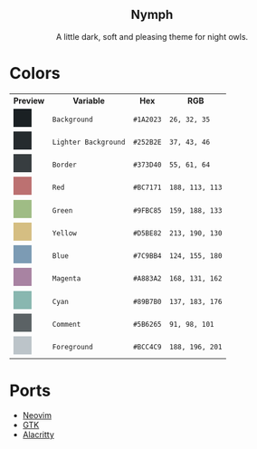 <p align='center'>
    <h2 align='center'>Nymph</h2>
</p>
<p align='center'> A little dark, soft and pleasing theme for night owls. </p>

# Colors
<table align="center">
<tr>
    <th>Preview</th>
    <th>Variable</th>
    <th>Hex</th>
    <th>RGB</th>
</tr>
<tr>
    <td><img src="src/background.png"></td>
    <td><code>Background</code></td>
    <td><code>#1A2023</code></td>
    <td><code>26, 32, 35</code></td>
</tr>
<tr>
    <td><img src="src/background_alt.png"></td>
    <td><code>Lighter Background</code></td>
    <td><code>#252B2E</code></td>
    <td><code>37, 43, 46</code></td>
<tr>
<tr>
    <td><img src="src/background_urgent.png"></td>
    <td><code>Border</code></td>
    <td><code>#373D40</code></td>
    <td><code>55, 61, 64</code></td>
</tr>
<tr>
    <td><img src="src/red.png"></td>
    <td><code>Red</code></td>
    <td><code>#BC7171</code></td>
    <td><code>188, 113, 113</code></td>
</tr>
<tr>
    <td><img src="src/green.png"></td>
    <td><code>Green</code></td>
    <td><code>#9FBC85</code></td>
    <td><code>159, 188, 133</code></td>
</tr>
<tr>
    <td><img src="src/yellow.png"></td>
    <td><code>Yellow</code></td>
    <td><code>#D5BE82</code></td>
    <td><code>213, 190, 130</code></td>
</tr>
<tr>
    <td><img src="src/blue.png"></td>
    <td><code>Blue</code></td>
    <td><code>#7C9BB4</code></td>
    <td><code>124, 155, 180</code></td>
</tr>
<tr>
    <td><img src="src/magenta.png"></td>
    <td><code>Magenta</code></td>
    <td><code>#A883A2</code></td>
    <td><code>168, 131, 162</code></td>
</tr>
<tr>
    <td><img src="src/cyan.png"></td>
    <td><code>Cyan</code></td>
    <td><code>#89B7B0</code></td>
    <td><code>137, 183, 176</code></td>
</tr>
<tr>
    <td><img src="src/foreground_alt.png"></td>
    <td><code>Comment</code></td>
    <td><code>#5B6265</code></td>
    <td><code>91, 98, 101</code></td>
</tr>
<tr>
    <td><img src="src/foreground.png"></td>
    <td><code>Foreground</code></td>
    <td><code>#BCC4C9</code></td>
    <td><code>188, 196, 201</code></td>
</tr>
</table>

# Ports
- [Neovim](https://github.com/myagko/nymph/tree/Neovim)
- [GTK](https://github.com/myagko/nymph/tree/GTK)
- [Alacritty](https://github.com/myagko/nymph/tree/Alacritty)
